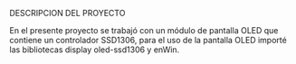 DESCRIPCION DEL PROYECTO 

En el presente proyecto se trabajó con un módulo de pantalla OLED que contiene un controlador SSD1306, para el uso de la pantalla OLED importé las bibliotecas display oled-ssd1306 y enWin.

